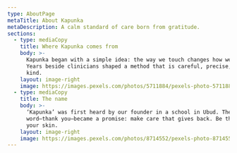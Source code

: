 ```yaml
---
type: AboutPage
metaTitle: About Kapunka
metaDescription: A calm standard of care born from gratitude.
sections:
  - type: mediaCopy
    title: Where Kapunka comes from
    body: >-
      Kapunka began with a simple idea: the way we touch changes how we heal.
      Years beside clinicians shaped a method that is careful, precise, and
      kind.
    layout: image-right
    image: https://images.pexels.com/photos/5711884/pexels-photo-5711884.jpeg?auto=compress&cs=tinysrgb&w=1920
  - type: mediaCopy
    title: The name
    body: >-
      ‘Kapunka’ was first heard by our founder in a school in Ubud. The
      word—thank you—became a promise: make care that gives back. Be thankful to
      your skin.
    layout: image-right
    image: https://images.pexels.com/photos/8714552/pexels-photo-8714552.jpeg?auto=compress&cs=tinysrgb&w=1920
---
```

